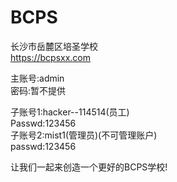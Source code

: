 # BCPS  
长沙市岳麓区培圣学校  
https://bcpsxx.com  
  
主账号:admin  
密码:暂不提供  
  
子账号1:hacker--114514(员工)  
Passwd:123456  
子账号2:mist1(管理员)(不可管理账户)  
passwd:123456  

让我们一起来创造一个更好的BCPS学校!  

